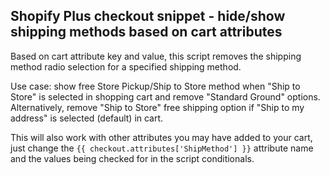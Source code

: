 ## Shopify Plus checkout snippet - hide/show shipping methods based on cart attributes

Based on cart attribute key and value, this script removes the shipping method radio selection for a specified shipping method. 

Use case: show free Store Pickup/Ship to Store method when "Ship to Store" is selected in shopping cart and remove "Standard Ground" options. Alternatively, remove "Ship to Store" free shipping option if "Ship to my address" is selected (default) in cart. 

This will also work with other attributes you may have added to your cart, just change the ```{{ checkout.attributes['ShipMethod'] }}``` attribute name and the values being checked for in the script conditionals.

